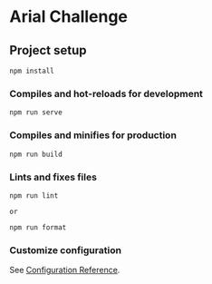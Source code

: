 # Arial Challenge 

## Project setup
```
npm install
```

### Compiles and hot-reloads for development
```
npm run serve
```

### Compiles and minifies for production
```
npm run build
```

### Lints and fixes files
```
npm run lint

or 

npm run format
```

### Customize configuration
See [Configuration Reference](https://cli.vuejs.org/config/).
